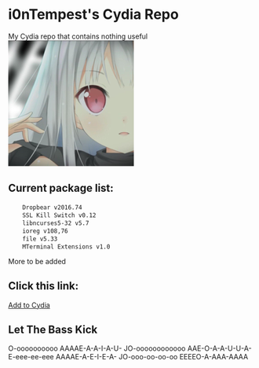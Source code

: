 # i0nTempest's Cydia Repo
My Cydia repo that contains nothing useful<br />
![Repo Icon](./ReadmeIcon.png)
## Current package list:
````
    Dropbear v2016.74
    SSL Kill Switch v0.12
    libncurses5-32 v5.7
    ioreg v108,76
    file v5.33
    MTerminal Extensions v1.0
````
More to be added
## Click this link:
[Add to Cydia](cydia://url/https://cydia.saurik.com/api/share#?source=https://i0ntempest.github.io/)
## Let The Bass Kick
O-oooooooooo AAAAE-A-A-I-A-U- JO-oooooooooooo AAE-O-A-A-U-U-A- E-eee-ee-eee AAAAE-A-E-I-E-A- JO-ooo-oo-oo-oo EEEEO-A-AAA-AAAA 
